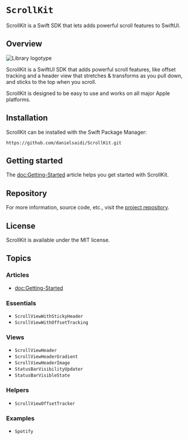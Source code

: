 # ``ScrollKit``

ScrollKit is a Swift SDK that lets adds powerful scroll features to SwiftUI.



## Overview

![Library logotype](Logo.png)

ScrollKit is a SwiftUI SDK that adds powerful scroll features, like offset tracking and a header view that stretches & transforms as you pull down, and sticks to the top when you scroll.

ScrollKit is designed to be easy to use and works on all major Apple platforms.



## Installation

ScrollKit can be installed with the Swift Package Manager:

```
https://github.com/danielsaidi/ScrollKit.git
```



## Getting started

The <doc:Getting-Started> article helps you get started with ScrollKit.



## Repository

For more information, source code, etc., visit the [project repository](https://github.com/danielsaidi/ScrollKit).



## License

ScrollKit is available under the MIT license.



## Topics

### Articles

- <doc:Getting-Started>

### Essentials

- ``ScrollViewWithStickyHeader``
- ``ScrollViewWithOffsetTracking``

### Views

- ``ScrollViewHeader``
- ``ScrollViewHeaderGradient``
- ``ScrollViewHeaderImage``
- ``StatusBarVisibilityUpdater``
- ``StatusBarVisibleState``

### Helpers

- ``ScrollViewOffsetTracker``

### Examples

- ``Spotify``
